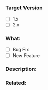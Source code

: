 <!--
- Fill in the form below correctly. This will help the Pest team to understand the PR and also work on it.
-->

### Target Version

- [ ] 1.x
- [ ] 2.x

### What:

- [ ] Bug Fix
- [ ] New Feature

### Description:

<!-- describe what your PR is solving -->

### Related:

<!-- link to the issue(s) your PR is solving. If it doesn't exist, remove the "Related" section. -->
